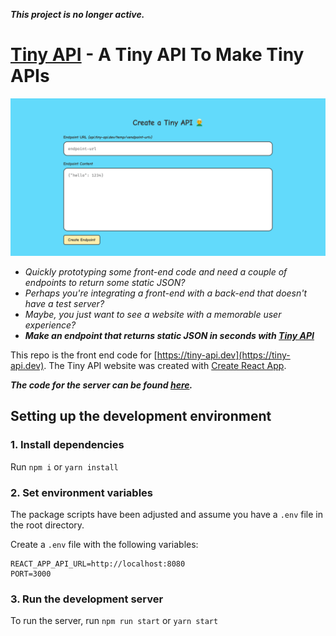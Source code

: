 **_This project is no longer active._**

# [Tiny API](https://tiny-api.dev) - A Tiny API To Make Tiny APIs
![Website Preview](https://github.com/cameronhh/tiny-api-client/blob/master/.github/repo-image.png)

- *Quickly prototyping some front-end code and need a couple of endpoints to return some static JSON?*
- *Perhaps you're integrating a front-end with a back-end that doesn't have a test server?*
- _Maybe, you just want to see a website with a memorable user experience?_
- ***Make an endpoint that returns static JSON in seconds with [Tiny API](https://tiny-api.dev)***


This repo is the front end code for [https://tiny-api.dev](https://tiny-api.dev). The Tiny API website was created with [Create React App](https://github.com/facebook/create-react-app).

***The code for the server can be found [here](https://github.com/cameronhh/tiny-api).***

## Setting up the development environment

### 1. Install dependencies

Run `npm i` or `yarn install`

### 2. Set environment variables

The package scripts have been adjusted and assume you have a `.env` file in the root directory.

Create a `.env` file with the following variables:

```
REACT_APP_API_URL=http://localhost:8080
PORT=3000
```

### 3. Run the development server

To run the server, run `npm run start` or `yarn start`
